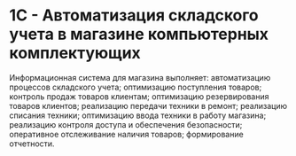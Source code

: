 # 1С - Автоматизация складского учета в магазине компьютерных комплектующих

Информационная система для магазина выполняет:
автоматизацию процессов складского учета;
оптимизацию поступления товаров;
контроль продаж товаров клиентам;
оптимизацию резервирования товаров клиентов;
реализацию передачи техники в ремонт;
реализацию списания техники;
оптимизацию ввода техники в работу магазина;
реализацию контроля доступа и обеспечения безопасности;
оперативное отслеживание наличия товаров;
формирование отчетности.

